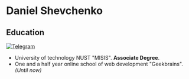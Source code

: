 # Daniel Shevchenko
## Education
[![Telegram](https://svgshare.com/i/WJP.svg)](https://t.me/denkeel)
- University of technology NUST "MISIS". **Associate Degree**.
- One and a half year online school of web development "Geekbrains".  _(Until now)_

